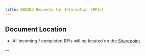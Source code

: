 ```yaml
---
title: GHAZDO Requests for Information (RFIs)
---
```


## Document Location
- All incoming / completed RFIs will be located on the [Sharepoint](https://microsofteur.sharepoint.com/teams/GitHubAdvancedSecurity/Shared%20Documents/Forms/AllItems.aspx?id=%2Fteams%2FGitHubAdvancedSecurity%2FShared%20Documents%2FGeneral%2FRFI&p=true&ga=1) 

--
